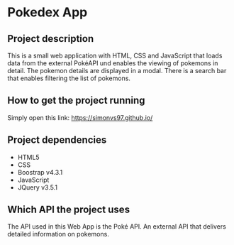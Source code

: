 # Pokedex App

## Project description
This is a small web application with HTML, CSS and JavaScript that loads data from the external PokéAPI und enables the viewing of pokemons in detail.
The pokemon details are displayed in a modal. 
There is a search bar that enables filtering the list of pokemons.

## How to get the project running
Simply open this link: https://simonvs97.github.io/
## Project dependencies
* HTML5
* CSS
* Boostrap v4.3.1
* JavaScript
* JQuery v3.5.1

## Which API the project uses
The API used in this Web App is the Poké API. An external API that delivers detailed information on pokemons.